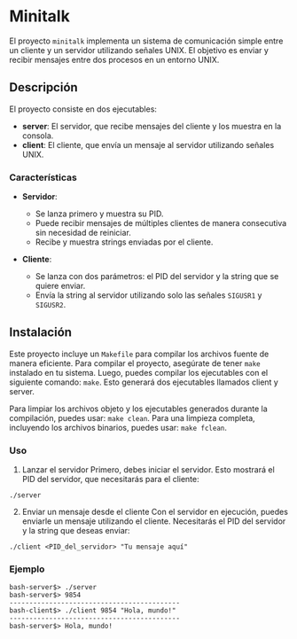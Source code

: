 # Minitalk

El proyecto `minitalk` implementa un sistema de comunicación simple entre un cliente y un servidor utilizando señales UNIX. El objetivo es enviar y recibir mensajes entre dos procesos en un entorno UNIX.

## Descripción

El proyecto consiste en dos ejecutables:
- **server**: El servidor, que recibe mensajes del cliente y los muestra en la consola.
- **client**: El cliente, que envía un mensaje al servidor utilizando señales UNIX.

### Características

- **Servidor**: 
  - Se lanza primero y muestra su PID.
  - Puede recibir mensajes de múltiples clientes de manera consecutiva sin necesidad de reiniciar.
  - Recibe y muestra strings enviadas por el cliente.
  
- **Cliente**:
  - Se lanza con dos parámetros: el PID del servidor y la string que se quiere enviar.
  - Envía la string al servidor utilizando solo las señales `SIGUSR1` y `SIGUSR2`.

## Instalación

Este proyecto incluye un `Makefile` para compilar los archivos fuente de manera eficiente. Para compilar el proyecto, asegúrate de tener `make` instalado en tu sistema. Luego, puedes compilar los ejecutables con el siguiente comando:
`make`. Esto generará dos ejecutables llamados client y server.

Para limpiar los archivos objeto y los ejecutables generados durante la compilación, puedes usar:
`make clean`. Para una limpieza completa, incluyendo los archivos binarios, puedes usar:
`make fclean`.

### Uso
1. Lanzar el servidor
Primero, debes iniciar el servidor. Esto mostrará el PID del servidor, que necesitarás para el cliente:
```
./server
```
2. Enviar un mensaje desde el cliente
Con el servidor en ejecución, puedes enviarle un mensaje utilizando el cliente. Necesitarás el PID del servidor y la string que deseas enviar:
```
./client <PID_del_servidor> "Tu mensaje aquí"
```

### Ejemplo
```
bash-server$> ./server
bash-server$> 9854
-------------------------------------------
bash-client$> ./client 9854 "Hola, mundo!"
-------------------------------------------
bash-server$> Hola, mundo!
